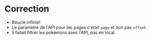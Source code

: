 # Correction

- Boucle infinie!
- Le paramètre de l'API pour les pages c'était `page` et non pas `offset`
- Il fallait filtrer les pokémons avec l'API, pas en local
